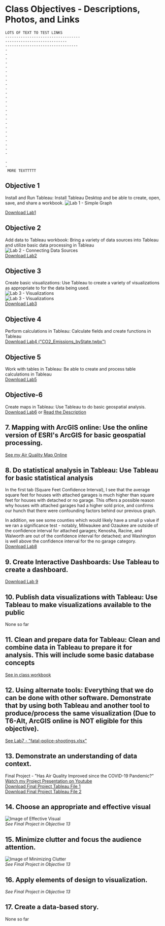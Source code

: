 # Class Objectives - Descriptions, Photos, and Links  

  
  
    
    LOTS OF TEXT TO TEST LINKS 
    ----------------------------------
    ----------------------------
    ---------------------------------
    -
    -
    -
    -
    -
    -
    -
    -
    -
    -
    -
    -
    -
    -
    -
    -
    -
    -
    -
    -
    -
    -
    -
    -
    -
    
    -
    -
     MORE TEXTTTTT  
     
     
     
     
       
## <a id = "obj_1"> </a>Objective 1  
Install and Run Tableau: Install Tableau Desktop and be able to create, open, save, and share a workbook.
![Lab 1 - Simple Graph](./images/Lab1_image.PNG)  

[Download Lab1](./tableau_workbooks/Lab1.twbx)  

## <a id = "obj_2"> </a>Objective 2  
Add data to Tableau workbook: Bring a variety of data sources into Tableau and utilize basic data processing in Tableau    
![Lab 2 - Connecting Data Sources](./images/Lab2_Data.PNG)  
[Download Lab2](./tableau_workbooks/Lab2.twbx) 

## Objective 3  
Create basic visualizations: Use Tableau to create a variety of visualizations as appropriate to for the data being used.    
![Lab 3 - Visualizations](./images/Lab3_Race.PNG)  
![Lab 3 - Visualizations](./images/Lab3_Weapons.PNG)  
[Download Lab3](./tableau_workbooks/Lab3.twbx)  


## Objective 4  
Perform calculations in Tableau: Calculate fields and create functions in Tableau    
[Download Lab4 ("CO2_Emissions_byState.twbx") ](./tableau_workbooks/CO2_Emissions_byState.twbx)  

## Objective 5  
Work with tables in Tableau: Be able to create and process table calculations in Tableau       
[Download Lab5](./tableau_workbooks/Lab5.twbx)  

## Objective-6  
Create maps in Tableau: Use Tableau to do basic geospatial analysis.     
[Download Lab6](./tableau_workbooks/Lab6.twbx) or [Read the Description](./documents/Lab6_Description.pdf)

## 7. Mapping with ArcGIS online: Use the online version of ESRI's ArcGIS for basic geospatial processing.   
[See my Air Quality Map Online](https://arcg.is/1rHu98)  

## 8. Do statistical analysis in Tableau: Use Tableau for basic statistical analysis      
In the first tab (Square Feet Confidence Interval), I see that the average square feet for houses with attached garages is much higher than square feet for houses with detached or no garage. This offers a possible reason why houses with attached garages had a higher sold price, and confirms our hunch that there were confounding factors behind our previous graph.

In addition, we see some counties which would likely have a small p value if we ran a significance test - notably, Milwaukee and Ozaukee are outside of the confidence interval for attached garages; Kenosha, Racine, and Walworth are out of the confidence interval for detached; and Washington is well above the confidence interval for the no garage category.   
[Download Lab8](./tableau_workbooks/Lab8.twbx)  

## 9. Create Interactive Dashboards: Use Tableau to create a dashboard.      
[Download Lab 9](./tableau_workbooks/Lab9.twbx)    

## 10. Publish data visualizations with Tableau: Use Tableau to make visualizations available to the public      
None so far  

## 11. Clean and prepare data for Tableau: Clean and combine data in Tableau to prepare it for analysis. This will include some basic database concepts      
[See in class workbook](./tableau_workbooks/InClass9-28.twbx)  

## 12. Using alternate tools: Everything that we do can be done with other software. Demonstrate that by using both Tableau and another tool to produce/process the same visualization (Due to T6-Alt, ArcGIS online is NOT eligible for this objective).       
[See Lab7 - "fatal-police-shootings.xlsx"](./documents/fatal-police-shootings.xlsx)  

## 13. Demonstrate an understanding of data context.  
Final Project - "Has Air Quality Improved since the COVID-19 Pandemic?"  
[Watch my Project Presentation on Youtube](https://youtu.be/pEjmn405S2U)  
[Download Final Project Tableau File 1](./tableau_workbooks/Final_Project.twbx)  
[Download Final Project Tableau File 2](./tableau_workbooks/Final_Joined.twbx)  

## 14. Choose an appropriate and effective visual   
![Image of Effective Visual](./images/AQI_Effective_Visual.PNG)  
*See Final Project in Objective 13*   

## 15. Minimize clutter and focus the audience attention.  
![Image of Minimizing Clutter](./images/AQI_Minimize_Clutter.PNG)  
*See Final Project in Objective 13*     

## 16. Apply elements of design to visualization.  
*See Final Project in Objective 13*   
 
## 17. Create a data-based story.  
None so far 
